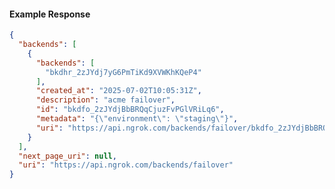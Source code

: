 <!-- Code generated for API Clients. DO NOT EDIT. -->

#### Example Response

```json
{
  "backends": [
    {
      "backends": [
        "bkdhr_2zJYdj7yG6PmTiKd9XVWKhKQeP4"
      ],
      "created_at": "2025-07-02T10:05:31Z",
      "description": "acme failover",
      "id": "bkdfo_2zJYdjBbBRQqCjuzFvPGlVRiLq6",
      "metadata": "{\"environment\": \"staging\"}",
      "uri": "https://api.ngrok.com/backends/failover/bkdfo_2zJYdjBbBRQqCjuzFvPGlVRiLq6"
    }
  ],
  "next_page_uri": null,
  "uri": "https://api.ngrok.com/backends/failover"
}
```
